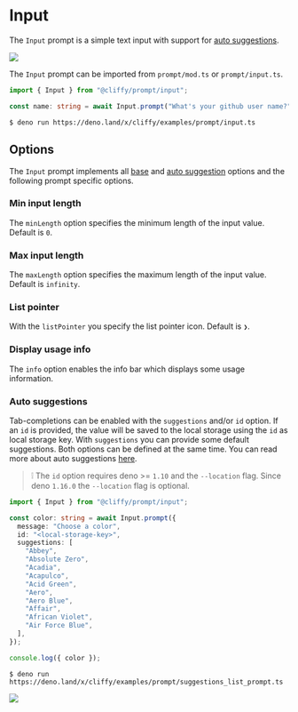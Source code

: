 # Input

The `Input` prompt is a simple text input with support for
[auto suggestions](#auto-suggestions).

![](../assets/img/input.gif)

The `Input` prompt can be imported from `prompt/mod.ts` or `prompt/input.ts`.

```typescript
import { Input } from "@cliffy/prompt/input";

const name: string = await Input.prompt("What's your github user name?");
```

```console
$ deno run https://deno.land/x/cliffy/examples/prompt/input.ts
```

## Options

The `Input` prompt implements all [base](./index.md) and
[auto suggestion](../auto_suggestions.md) options and the following prompt
specific options.

### Min input length

The `minLength` option specifies the minimum length of the input value. Default
is `0`.

### Max input length

The `maxLength` option specifies the maximum length of the input value. Default
is `infinity`.

### List pointer

With the `listPointer` you specify the list pointer icon. Default is `❯`.

### Display usage info

The `info` option enables the info bar which displays some usage information.

### Auto suggestions

Tab-completions can be enabled with the `suggestions` and/or `id` option. If an
`id` is provided, the value will be saved to the local storage using the `id` as
local storage key. With `suggestions` you can provide some default suggestions.
Both options can be defined at the same time. You can read more about auto
suggestions [here](../auto_suggestions.md).

> ❕ The `id` option requires deno >= `1.10` and the `--location` flag. Since
> deno `1.16.0` the `--location` flag is optional.

```typescript
import { Input } from "@cliffy/prompt/input";

const color: string = await Input.prompt({
  message: "Choose a color",
  id: "<local-storage-key>",
  suggestions: [
    "Abbey",
    "Absolute Zero",
    "Acadia",
    "Acapulco",
    "Acid Green",
    "Aero",
    "Aero Blue",
    "Affair",
    "African Violet",
    "Air Force Blue",
  ],
});

console.log({ color });
```

```console
$ deno run https://deno.land/x/cliffy/examples/prompt/suggestions_list_prompt.ts
```

![](../assets/img/suggestions.gif)
